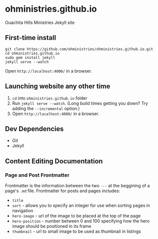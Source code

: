 # ohministries.github.io

Ouachita Hills Ministries Jekyll site

## First-time install

```
git clone https://github.com/ohministries/ohministries.github.io.git
cd ohministries.github.io
sudo gem install jekyll
jekyll serve --watch
```

Open `http://localhost:4000/` in a browser.

## Launching website any other time

1. `cd` into `ohministries.github.io` folder
2. Run `jekyll serve --watch`. (Long build times getting you down? Try adding the `--incremental` option.)
3. Open `http://localhost:4000/` in a browser.

## Dev Dependencies

- Git
- Jekyll

## Content Editing Documentation

### Page and Post Frontmatter

Frontmatter is the information between the two `---` at the beggining of a page's `.md` file. Frontmatter for posts
and pages includes:

* `title`
* `sort` - allows you to specify an integer for use when sorting pages in navigation
* `hero-image` - url of the image to be placed at the top of the page
* `hero-position` - number between 0 and 100 specifying how the hero image should be positioned in its frame
* `thumbnail` - url to small image to be used as thumbnail in listings